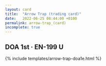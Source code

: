 ```yaml
---
layout: card
title:  "Arrow Trap (trading card)"
date:   2022-06-25 08:44:00 +0100
permalink: arrow-trap_(card)
incomplete: true
---
```


## DOA 1st &middot; EN-199 U

{% include templates/arrow-trap-doa1e.html %}